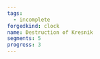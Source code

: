 ```yaml
---
tags:
  - incomplete
forgedkind: clock
name: Destruction of Kresnik
segments: 5
progress: 3
---
```


```forged-clock
```
